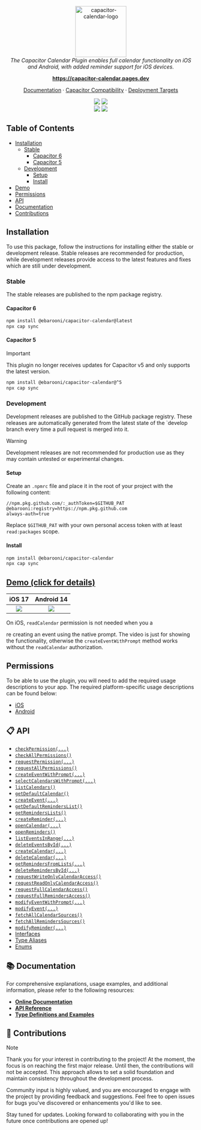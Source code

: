 <p align="center">
  <img src="assets/images/text-logo.png" alt="capacitor-calendar-logo" height="136"/>
  <br>
    <em>
        The Capacitor Calendar Plugin enables full calendar functionality on iOS and Android, with added reminder support for iOS devices.
    </em>
</p>
<p align="center">
    <a href="https://capacitor-calendar.pages.dev/"><strong>https://capacitor-calendar.pages.dev</strong></a>
    <br>
</p>
<p align="center">
    <a href="documentation.md">Documentation</a>
    ·
    <a href="SECURITY.md#capacitor-compatibility">Capacitor Compatibility</a>
    ·
    <a href="SECURITY.md#deployment-targets">Deployment Targets</a>
    <br>
</p>
<p align="center">
    <img src="https://img.shields.io/maintenance/yes/2024?style=flat-square" />
    <a href="https://www.npmjs.com/package/@ebarooni/capacitor-calendar"><img src="https://img.shields.io/npm/l/@ebarooni/capacitor-calendar?style=flat-square" /></a>
    <br>
    <a href="https://www.npmjs.com/package/@ebarooni/capacitor-calendar"><img src="https://img.shields.io/npm/dw/@ebarooni/capacitor-calendar?style=flat-square" /></a>
    <a href="https://www.npmjs.com/package/@ebarooni/capacitor-calendar"><img src="https://img.shields.io/npm/v/@ebarooni/capacitor-calendar?style=flat-square" /></a>
</p>

## Table of Contents

- [Installation](#installation)
  - [Stable](#stable)
    - [Capacitor 6](#capacitor-6)
    - [Capacitor 5](#capacitor-5)
  - [Development](#development)
    - [Setup](#setup)
    - [Install](#install-1)
- [Demo](#demo--click-for-details-)
- [Permissions](#permissions)
- [API](#-api)
- [Documentation](#-documentation)
- [Contributions](#-contributions)

## Installation

To use this package, follow the instructions for installing either the stable or development release.
Stable releases are recommended for production, while development releases provide access to the latest features and
fixes which are still under development.

### Stable

The stable releases are published to the npm package registry.

#### Capacitor 6

```bash
npm install @ebarooni/capacitor-calendar@latest
npx cap sync
```

#### Capacitor 5

> [!IMPORTANT]  
> This plugin no longer receives updates for Capacitor v5 and only supports the latest version.

```bash
npm install @ebarooni/capacitor-calendar@^5
npx cap sync
```

### Development

Development releases are published to the GitHub package registry. These releases are automatically generated from the
latest state of the `develop branch every time a pull request is merged into it.

> [!WARNING]
> Development releases are not recommended for production use as they may contain untested or experimental changes.

#### Setup

Create an `.npmrc` file and place it in the root of your project with the following content:

```
//npm.pkg.github.com/:_authToken=$GITHUB_PAT
@ebarooni:registry=https://npm.pkg.github.com
always-auth=true
```

Replace `$GITHUB_PAT` with your own personal access token with at least `read:packages` scope.

#### Install

```bash
npm install @ebarooni/capacitor-calendar
npx cap sync
```

## [Demo (click for details)](./example/README.md)

|                 iOS 17                 |                 Android 14                 |
| :------------------------------------: | :----------------------------------------: |
| ![](./example/src/assets/ios-demo.gif) | ![](./example/src/assets/android-demo.gif) |

On iOS, `readCalendar` permission is not needed when you a

re creating an event using the native prompt.
The video is just for showing the functionality, otherwise the `createEventWithPrompt` method works without the `readCalendar` authorization.

## Permissions

To be able to use the plugin, you will need to add the required usage descriptions to your app. The required platform-specific
usage descriptions can be found below:

- [iOS](./docs/usage-descriptions/ios.md)
- [Android](./docs/usage-descriptions/android.md)

## 📋 API

<docgen-index>

- [`checkPermission(...)`](#checkpermission)
- [`checkAllPermissions()`](#checkallpermissions)
- [`requestPermission(...)`](#requestpermission)
- [`requestAllPermissions()`](#requestallpermissions)
- [`createEventWithPrompt(...)`](#createeventwithprompt)
- [`selectCalendarsWithPrompt(...)`](#selectcalendarswithprompt)
- [`listCalendars()`](#listcalendars)
- [`getDefaultCalendar()`](#getdefaultcalendar)
- [`createEvent(...)`](#createevent)
- [`getDefaultRemindersList()`](#getdefaultreminderslist)
- [`getRemindersLists()`](#getreminderslists)
- [`createReminder(...)`](#createreminder)
- [`openCalendar(...)`](#opencalendar)
- [`openReminders()`](#openreminders)
- [`listEventsInRange(...)`](#listeventsinrange)
- [`deleteEventsById(...)`](#deleteeventsbyid)
- [`createCalendar(...)`](#createcalendar)
- [`deleteCalendar(...)`](#deletecalendar)
- [`getRemindersFromLists(...)`](#getremindersfromlists)
- [`deleteRemindersById(...)`](#deleteremindersbyid)
- [`requestWriteOnlyCalendarAccess()`](#requestwriteonlycalendaraccess)
- [`requestReadOnlyCalendarAccess()`](#requestreadonlycalendaraccess)
- [`requestFullCalendarAccess()`](#requestfullcalendaraccess)
- [`requestFullRemindersAccess()`](#requestfullremindersaccess)
- [`modifyEventWithPrompt(...)`](#modifyeventwithprompt)
- [`modifyEvent(...)`](#modifyevent)
- [`fetchAllCalendarSources()`](#fetchallcalendarsources)
- [`fetchAllRemindersSources()`](#fetchallreminderssources)
- [`modifyReminder(...)`](#modifyreminder)
- [Interfaces](#interfaces)
- [Type Aliases](#type-aliases)
- [Enums](#enums)

</docgen-index>

## 📚 Documentation

For comprehensive explanations, usage examples, and additional information, please refer to the following resources:

- **[Online Documentation](https://ebarooni.github.io/capacitor-calendar/)**
- **[API Reference](docs/api-reference.md)**
- **[Type Definitions and Examples](src/definitions.ts)**

## 💙 Contributions

> [!NOTE]
> Thank you for your interest in contributing to the project! At the moment, the focus is on reaching the first major
> release. Until then, the contributions will not be accepted. This approach allows to set a solid
> foundation and maintain consistency throughout the development process.
>
> Community input is highly valued, and you are encouraged to engage with the project by providing feedback and suggestions.
> Feel free to open issues for bugs you've discovered or enhancements you'd like to see.
>
> Stay tuned for updates. Looking forward to collaborating with you in the future once contributions are opened up!
